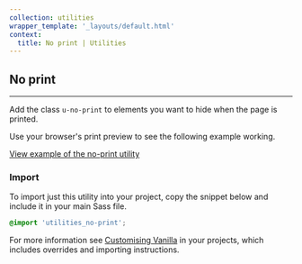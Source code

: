 ```yaml
---
collection: utilities
wrapper_template: '_layouts/default.html'
context:
  title: No print | Utilities
---
```


## No print

<hr>

Add the class `u-no-print` to elements you want to hide when the page is printed.

Use your browser's print preview to see the following example working.

<a href="/examples/utilities/no-print" class="js-example">
View example of the no-print utility
</a>

### Import

To import just this utility into your project, copy the snippet below and include it in your main Sass file.

```scss
@import 'utilities_no-print';
```

For more information see [Customising Vanilla](/customising-vanilla/) in your projects, which includes overrides and importing instructions.

